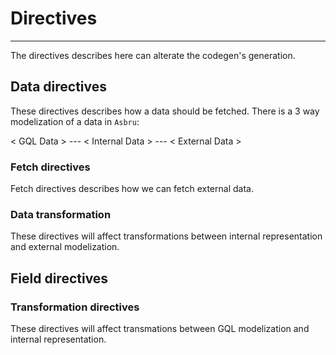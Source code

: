 # Directives
--------------

The directives describes here can alterate the codegen's generation.

## Data directives

These directives describes how a data should be fetched.
There is a 3 way modelization of a data in `Asbru`:

  < GQL Data > --- < Internal Data > --- < External Data >

### Fetch directives

Fetch directives describes how we can fetch external data.

### Data transformation

These directives will affect transformations between internal representation and external modelization.

## Field directives

### Transformation directives

These directives will affect transmations between GQL modelization and internal representation.
